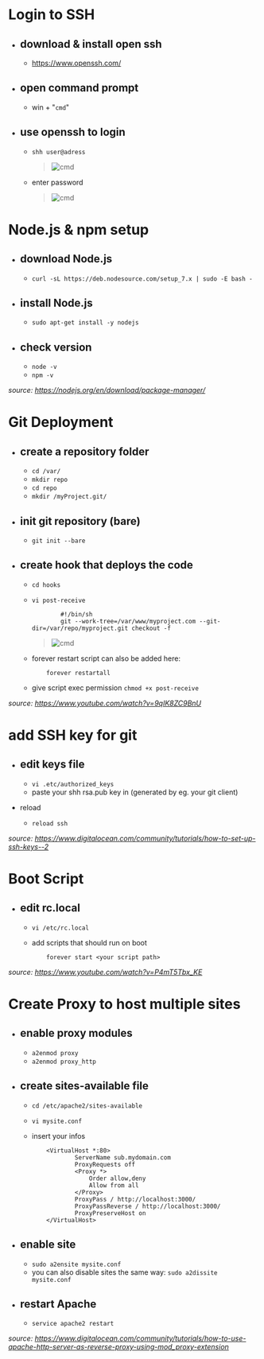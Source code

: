 # Login to SSH

- download & install open ssh
    -
  - https://www.openssh.com/

- open command prompt
    -
  - win + "````cmd````"

- use openssh to login
    -
  - ````shh user@adress````
    > ![cmd](https://i.gyazo.com/803230452719537b262a9f3dcf63f373.png)

  - enter password
    > ![cmd](https://i.gyazo.com/7136fbc0f033a3c34bb67cf3046f98d3.png)

# Node.js & npm setup

- download Node.js
    -
  - ````curl -sL https://deb.nodesource.com/setup_7.x | sudo -E bash -````

- install Node.js
    -
  - ````sudo apt-get install -y nodejs````

- check version 
    -
  - ````node -v```` 
  - ````npm -v````

*source: https://nodejs.org/en/download/package-manager/*

# Git Deployment

- create a repository folder
    -

  - ````cd /var/````
  - ````mkdir repo````
  - ````cd repo````
  - ````mkdir /myProject.git/````

- init git repository (bare)
    -
  - ````git init --bare````

- create hook that deploys the code
    -

  - ````cd hooks````
  - ````vi post-receive````
   
                #!/bin/sh
                git --work-tree=/var/www/myproject.com --git-dir=/var/repo/myproject.git checkout -f

     > ![cmd](https://i.gyazo.com/6c135d9c0d87cbc782d8641e7b41b2b1.png)

  - forever restart script can also be added here:

            forever restartall

  - give script exec permission
      ````chmod +x post-receive````

*source: https://www.youtube.com/watch?v=9qIK8ZC9BnU*

# add SSH key for git

- edit keys file
    -
  - ````vi .etc/authorized_keys````
  - paste your shh rsa.pub key in (generated by eg. your git client)

- reload
    - ````reload ssh````

*source: https://www.digitalocean.com/community/tutorials/how-to-set-up-ssh-keys--2*

# Boot Script

- edit rc.local
    -

  - ````vi /etc/rc.local````
  - add scripts that should run on boot

            forever start <your script path>

*source: https://www.youtube.com/watch?v=P4mT5Tbx_KE*  

# Create Proxy to host multiple sites

- enable proxy modules
    -

  - ````a2enmod proxy````
  - ````a2enmod proxy_http````
 
- create sites-available file
    -
  
  - ````cd /etc/apache2/sites-available````
  - ````vi mysite.conf````
  - insert your infos

            <VirtualHost *:80>
                    ServerName sub.mydomain.com
                    ProxyRequests off
                    <Proxy *>
                        Order allow,deny
                        Allow from all
                    </Proxy>
                    ProxyPass / http://localhost:3000/
                    ProxyPassReverse / http://localhost:3000/
                    ProxyPreserveHost on
            </VirtualHost>

- enable site
    -
    
  - ````sudo a2ensite mysite.conf````
  - you can also disable sites the same way: ````sudo a2dissite mysite.conf````

- restart Apache
    -
    
  - ````service apache2 restart````
  
*source: https://www.digitalocean.com/community/tutorials/how-to-use-apache-http-server-as-reverse-proxy-using-mod_proxy-extension*  
            
